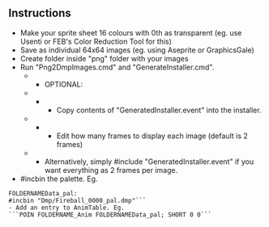 Instructions
-


- Make your sprite sheet 16 colours with 0th as transparent (eg. use Usenti or FEB's Color Reduction Tool for this)
- Save as individual 64x64 images (eg. using Aseprite or GraphicsGale) 
- Create folder inside "png" folder with your images
- Run "Png2DmpImages.cmd" and "GenerateInstaller.cmd". 
	- - OPTIONAL:
	- - - Copy contents of "GeneratedInstaller.event" into the installer. 
	- - - Edit how many frames to display each image (default is 2 frames) 
	- - Alternatively, simply #include "GeneratedInstaller.event" if you want everything as 2 frames per image. 
- #incbin the palette. Eg.
```ALIGN 4 
FOLDERNAMEData_pal:
#incbin "Dmp/Fireball_0000_pal.dmp"```
- Add an entry to AnimTable. Eg.
```POIN FOLDERNAME_Anim FOLDERNAMEData_pal; SHORT 0 0```
